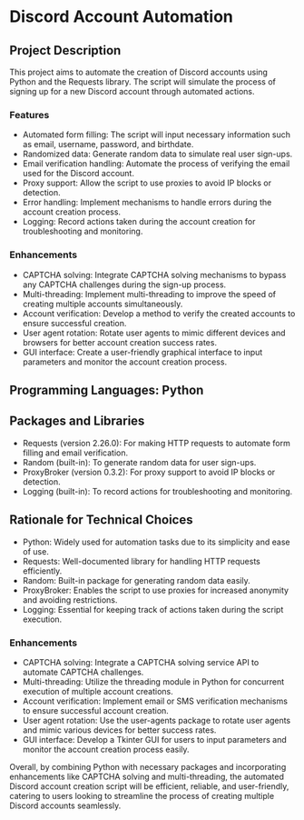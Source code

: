 # Discord Account Automation

## Project Description

This project aims to automate the creation of Discord accounts using Python and the Requests library. The script will simulate the process of signing up for a new Discord account through automated actions.

### Features
- Automated form filling: The script will input necessary information such as email, username, password, and birthdate.
- Randomized data: Generate random data to simulate real user sign-ups.
- Email verification handling: Automate the process of verifying the email used for the Discord account.
- Proxy support: Allow the script to use proxies to avoid IP blocks or detection.
- Error handling: Implement mechanisms to handle errors during the account creation process.
- Logging: Record actions taken during the account creation for troubleshooting and monitoring.

### Enhancements
- CAPTCHA solving: Integrate CAPTCHA solving mechanisms to bypass any CAPTCHA challenges during the sign-up process.
- Multi-threading: Implement multi-threading to improve the speed of creating multiple accounts simultaneously.
- Account verification: Develop a method to verify the created accounts to ensure successful creation.
- User agent rotation: Rotate user agents to mimic different devices and browsers for better account creation success rates.
- GUI interface: Create a user-friendly graphical interface to input parameters and monitor the account creation process.

## Programming Languages: Python

## Packages and Libraries
- Requests (version 2.26.0): For making HTTP requests to automate form filling and email verification.
- Random (built-in): To generate random data for user sign-ups.
- ProxyBroker (version 0.3.2): For proxy support to avoid IP blocks or detection.
- Logging (built-in): To record actions for troubleshooting and monitoring.

## Rationale for Technical Choices
- Python: Widely used for automation tasks due to its simplicity and ease of use.
- Requests: Well-documented library for handling HTTP requests efficiently.
- Random: Built-in package for generating random data easily.
- ProxyBroker: Enables the script to use proxies for increased anonymity and avoiding restrictions.
- Logging: Essential for keeping track of actions taken during the script execution.

### Enhancements
- CAPTCHA solving: Integrate a CAPTCHA solving service API to automate CAPTCHA challenges.
- Multi-threading: Utilize the threading module in Python for concurrent execution of multiple account creations.
- Account verification: Implement email or SMS verification mechanisms to ensure successful account creation.
- User agent rotation: Use the user-agents package to rotate user agents and mimic various devices for better success rates.
- GUI interface: Develop a Tkinter GUI for users to input parameters and monitor the account creation process easily.

Overall, by combining Python with necessary packages and incorporating enhancements like CAPTCHA solving and multi-threading, the automated Discord account creation script will be efficient, reliable, and user-friendly, catering to users looking to streamline the process of creating multiple Discord accounts seamlessly.